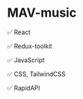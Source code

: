 # MAV-music

:white_check_mark: React

:white_check_mark: Redux-toolkit

:white_check_mark: JavaScript

:white_check_mark: CSS, TailwindCSS

:white_check_mark: RapidAPI
